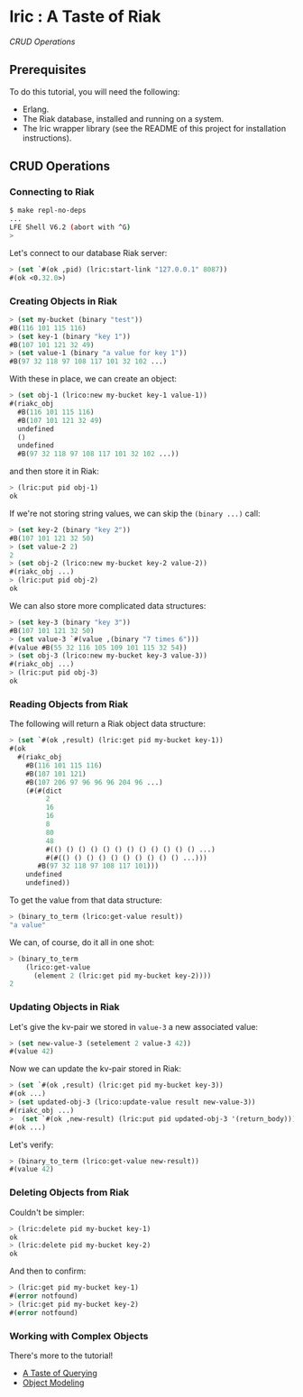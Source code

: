 # lric : A Taste of Riak

*CRUD Operations*


## Prerequisites

To do this tutorial, you will need the following:

* Erlang.
* The Riak database, installed and running on a system.
* The lric wrapper library (see the README of this project for installation
  instructions).


## CRUD Operations


### Connecting to Riak

```bash
$ make repl-no-deps
...
LFE Shell V6.2 (abort with ^G)
>
```

Let's connect to our database Riak server:

```cl
> (set `#(ok ,pid) (lric:start-link "127.0.0.1" 8087))
#(ok <0.32.0>)
```


### Creating Objects in Riak

```cl
> (set my-bucket (binary "test"))
#B(116 101 115 116)
> (set key-1 (binary "key 1"))
#B(107 101 121 32 49)
> (set value-1 (binary "a value for key 1"))
#B(97 32 118 97 108 117 101 32 102 ...)
```

With these in place, we can create an object:

```cl
> (set obj-1 (lrico:new my-bucket key-1 value-1))
#(riakc_obj
  #B(116 101 115 116)
  #B(107 101 121 32 49)
  undefined
  ()
  undefined
  #B(97 32 118 97 108 117 101 32 102 ...))
```

and then store it in Riak:

```cl
> (lric:put pid obj-1)
ok
```

If we're not storing string values, we can skip the ``(binary ...)`` call:

```cl
> (set key-2 (binary "key 2"))
#B(107 101 121 32 50)
> (set value-2 2)
2
> (set obj-2 (lrico:new my-bucket key-2 value-2))
#(riakc_obj ...)
> (lric:put pid obj-2)
ok
```

We can also store more complicated data structures:

```cl
> (set key-3 (binary "key 3"))
#B(107 101 121 32 50)
> (set value-3 `#(value ,(binary "7 times 6")))
#(value #B(55 32 116 105 109 101 115 32 54))
> (set obj-3 (lrico:new my-bucket key-3 value-3))
#(riakc_obj ...)
> (lric:put pid obj-3)
ok
```


### Reading Objects from Riak

The following will return a Riak object data structure:

```cl
> (set `#(ok ,result) (lric:get pid my-bucket key-1))
#(ok
  #(riakc_obj
    #B(116 101 115 116)
    #B(107 101 121)
    #B(107 206 97 96 96 96 204 96 ...)
    (#(#(dict
         2
         16
         16
         8
         80
         48
         #(() () () () () () () () () () () () ...)
         #(#(() () () () () () () () () () ...)))
       #B(97 32 118 97 108 117 101)))
    undefined
    undefined))
```

To get the value from that data structure:

```cl
> (binary_to_term (lrico:get-value result))
"a value"
```

We can, of course, do it all in one shot:

```cl
> (binary_to_term
    (lrico:get-value
      (element 2 (lric:get pid my-bucket key-2))))
2
```


### Updating Objects in Riak

Let's give the kv-pair we stored in ``value-3`` a new associated value:

```cl
> (set new-value-3 (setelement 2 value-3 42))
#(value 42)
```

Now we can update the kv-pair stored in Riak:

```cl
> (set `#(ok ,result) (lric:get pid my-bucket key-3))
#(ok ...)
> (set updated-obj-3 (lrico:update-value result new-value-3))
#(riakc_obj ...)
>  (set `#(ok ,new-result) (lric:put pid updated-obj-3 '(return_body)))
#(ok ...)
```

Let's verify:

```cl
> (binary_to_term (lrico:get-value new-result))
#(value 42)
```


### Deleting Objects from Riak

Couldn't be simpler:

```cl
> (lric:delete pid my-bucket key-1)
ok
> (lric:delete pid my-bucket key-2)
ok
```

And then to confirm:

```cl
> (lric:get pid my-bucket key-1)
#(error notfound)
> (lric:get pid my-bucket key-2)
#(error notfound)
```


### Working with Complex Objects


There's more to the tutorial!

 * <a href="doc/querying.md">A Taste of Querying</a>
 * <a href="doc/obj-model.md">Object Modeling</a>
